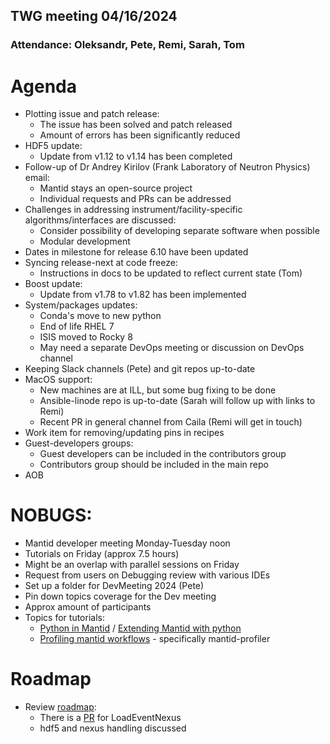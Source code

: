 ## TWG meeting 04/16/2024

### Attendance: Oleksandr, Pete, Remi, Sarah, Tom

# Agenda

- Plotting issue and patch release:
  - The issue has been solved and patch released
  - Amount of errors has been significantly reduced
- HDF5 update:
  - Update from v1.12 to v1.14 has been completed
- Follow-up of Dr Andrey Kirilov (Frank Laboratory of Neutron Physics) email:
  - Mantid stays an open-source project
  - Individual requests and PRs can be addressed
- Challenges in addressing instrument/facility-specific algorithms/interfaces are discussed:
  - Consider possibility of developing separate software when possible
  - Modular development
- Dates in milestone for release 6.10 have been updated
- Syncing release-next at code freeze:
  - Instructions in docs to be updated to reflect current state (Tom)
- Boost update:
  - Update from v1.78 to v1.82 has been implemented
- System/packages updates:
  - Conda's move to new python
  - End of life RHEL 7
  - ISIS moved to Rocky 8
  - May need a separate DevOps meeting or discussion on DevOps channel
- Keeping Slack channels (Pete) and git repos up-to-date
- MacOS support:
  - New machines are at ILL, but some bug fixing to be done
  - Ansible-linode repo is up-to-date (Sarah will follow up with links to Remi)
  - Recent PR in general channel from Caila (Remi will get in touch)
- Work item for removing/updating pins in recipes
- Guest-developers groups:
  - Guest developers can be included in the contributors group
  - Contributors group should be included in the main repo
- AOB

# NOBUGS:

- Mantid developer meeting Monday-Tuesday noon
- Tutorials on Friday (approx 7.5 hours)
- Might be an overlap with parallel sessions on Friday
- Request from users on Debugging review with various IDEs
- Set up a folder for DevMeeting 2024 (Pete)
- Pin down topics coverage for the Dev meeting
- Approx amount of participants
- Topics for tutorials:
  - [Python in Mantid](https://docs.mantidproject.org/nightly/tutorials/python_in_mantid/index.html#pim-intro) / [Extending Mantid with python](https://docs.mantidproject.org/nightly/tutorials/extending_mantid_with_python/index.html)
  - [Profiling mantid workflows](https://developer.mantidproject.org/ProfilingOverview.html) - specifically mantid-profiler

# Roadmap

- Review [roadmap](https://github.com/mantidproject/roadmap/projects/1):
  - There is a [PR](https://github.com/mantidproject/mantid/pull/37141) for LoadEventNexus
  - hdf5 and nexus handling discussed
